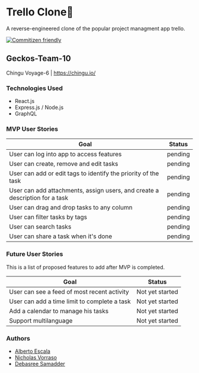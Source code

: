 # Trello Clone📌
A reverse-engineered clone of the popular project managment app trello.

[![Commitizen friendly](https://img.shields.io/badge/commitizen-friendly-brightgreen.svg)](http://commitizen.github.io/cz-cli/)

## Geckos-Team-10
Chingu Voyage-6 | https://chingu.io/

### Technologies Used
- React.js
- Express.js / Node.js
- GraphQL

### MVP User Stories
| Goal | Status |
| -----| ------ |
| User can log into app to access features | pending |
| User can create, remove and edit tasks | pending |
| User can add or edit tags to identify the priority of the task | pending |
| User can add attachments, assign users, and create a description for a task | pending |
| User can drag and drop tasks to any column | pending |
| User can filter tasks by tags | pending |
| User can search tasks | pending |
| User can share a task when it's done | pending |

### Future User Stories
This is a list of proposed features to add after MVP is completed.

| Goal | Status |
| ----- | ------ |
| User can see a feed of most recent activity | Not yet started |
| User can add a time limit to complete a task | Not yet started |
| Add a calendar to manage his tasks | Not yet started |
| Support multilanguage | Not yet started |

### Authors
* [Alberto Escala](https://github.com/albertoescala)
* [Nicholas Vorraso](https://github.com/nickeyvee)
* [Debasree Samadder](https://github.com/debasree888)
